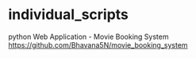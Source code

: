 # individual_scripts
python Web Application - Movie Booking System
https://github.com/Bhavana5N/movie_booking_system
